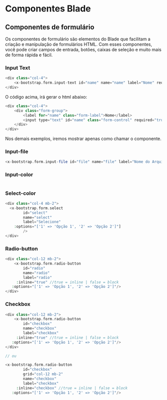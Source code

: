 # Componentes Blade

## Componentes de formulário

Os componentes de formulário são elementos do Blade que facilitam a criação e manipulação de formulários HTML. Com esses componentes, você pode criar campos de entrada, botões, caixas de seleção e muito mais de forma rápida e fácil.

### Input Text


```php
<div class="col-4">
	<x-bootstrap.form.input-text id="name" name="name" label="Nome" required="true" />
</div>
```

O código acima, irá gerar o html abaixo:

```php
<div class="col-4">
	<div class="form-group">
		<label for="name" class="form-label">Nome</label>
		<input type="text" id="name" class="form-control" required="true">
	</div>
</div>
```


Nos demais exemplos, iremos mostrar apenas como chamar o componente.

### Input-file

```php
<x-bootstrap.form.input-file id="file" name="file" label="Nome do Arquivo" />
```

### Input-color

```php

```

### Select-color

```php
<div class="col-4 mb-2">
  <x-bootstrap.form.select 
		id="select"
		name="select"
		label="Selecione"
    :options="['1' => 'Opção 1', '2' => 'Opção 2']"]
		/>
</div>
```

### Radio-button

```php
<div class="col-12 mb-2">
	<x-bootstrap.form.radio-button 
		id="radio"
		name="radio"
		label="radio"
	 :inline="true" //true = inline | false = block
   :options="['1' => 'Opção 1', '2' => 'Opção 2']"/>
</div>
```

### Checkbox

```php
<div class="col-12 mb-2">
	<x-bootstrap.form.radio-button 
		id="checkbox"
		name="checkbox"
		label="checkbox"
	 :inline="true" //true = inline | false = block
   :options="['1' => 'Opção 1', '2' => 'Opção 2']"/>
</div>

// ou

<x-bootstrap.form.radio-button 
		id="checkbox"
		grid="col-12 mb-2"
		name="checkbox"
		label="checkbox"
	 :inline="checkbox" //true = inline | false = block
   :options="['1' => 'Opção 1', '2' => 'Opção 2']"/>
```

